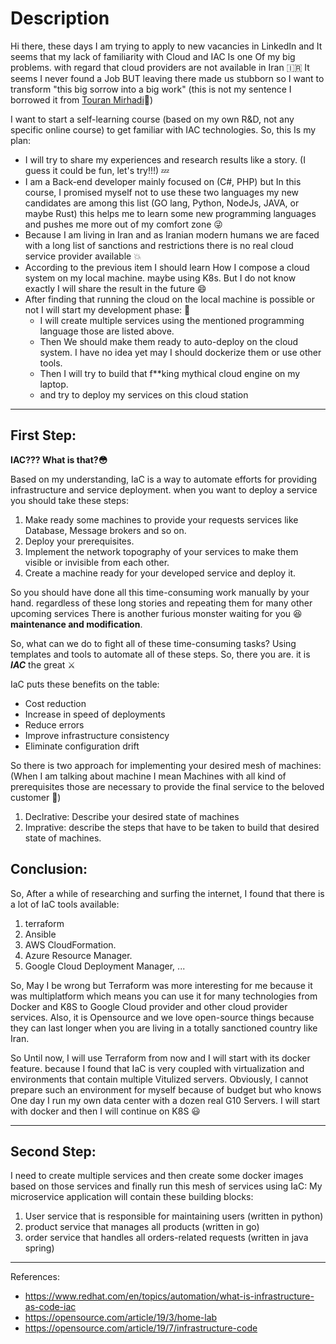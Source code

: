 # Description
Hi there, these days I am trying to apply to new vacancies in LinkedIn and It seems that my lack of familiarity with Cloud and IAC Is one Of my big problems. with regard that cloud providers are not available in Iran 🇮🇷
It seems I never found a Job BUT leaving there made us stubborn so I want to transform "this big sorrow into a big work" (this is not my sentence I borrowed it from [Touran Mirhadi](https://en.wikipedia.org/wiki/Touran_Mirhadi)🌹)

I want to start a self-learning course (based on my own R&D, not any specific online course) to get familiar with IAC technologies. So, this Is my plan:
- I will try to share my experiences and research results like a story. (I guess it could be fun, let's try!!!) 💤
- I am a Back-end developer  mainly focused on (C#, PHP) but In this course, I promised myself not to use these two languages my new candidates are among this
 list (GO lang, Python, NodeJs, JAVA, or maybe Rust) this helps me to learn some new programming languages and pushes me more out of my comfort zone 😜
- Because I am living in Iran and as Iranian modern humans we are faced with a long list of sanctions and restrictions there is no real cloud service provider available 💥
- According to the previous item I should learn How I compose a cloud system on my local machine. maybe using K8s. But I do not know exactly I will share the result in the future 😄
- After finding that running the cloud on the local machine is possible or not I will start my development phase: 🎉
    - I will create multiple services using the mentioned programming language those are listed above.
    - Then We should make them ready to auto-deploy on the cloud system. I have no idea yet may I should dockerize them or use other tools.
    - Then I will try to build that f**king mythical cloud engine on my laptop. 
    - and try to deploy my services on this cloud station

-----
## First Step:
**IAC??? What is that?😳**

Based on my understanding, IaC is a way to automate efforts for providing infrastructure and service deployment. when you want to deploy a service you should take these steps:

1. Make ready some machines to provide your requests services like Database, Message brokers and so on.
2. Deploy your prerequisites. 
3. Implement the network topography of your services to make them visible or invisible from each other.
4. Create a machine ready for your developed service and deploy it. 

So you should have done all this time-consuming work manually by your hand. regardless of these long stories and repeating them for many other upcoming services 
There is another furious monster waiting for you 😆 **maintenance and modification**.

So, what can we do to fight all of these time-consuming tasks? 
Using templates and tools to automate all of these steps. So, there you are. it is ***IAC*** the great ⚔️

IaC puts these benefits on the table: 
- Cost reduction
- Increase in speed of deployments
- Reduce errors 
- Improve infrastructure consistency
- Eliminate configuration drift
  
So there is two approach for implementing your desired mesh of machines: (When I am talking about machine I mean Machines with all kind of prerequisites those are necessary to provide the final service to the beloved customer 🤗)
1. Declrative: Describe your desired state of machines
2. Imprative: describe the steps that have to be taken to build that desired state of machines. 

## Conclusion:

So, After a while of researching and surfing the internet, I found that there is a lot of IaC tools available:
1. terraform
2. Ansible
3. AWS CloudFormation.
4. Azure Resource Manager.
5. Google Cloud Deployment Manager, ...

So, May I be wrong but Terraform was more interesting for me because it was multiplatform which means you can use it for many technologies from Docker and K8S to Google Cloud provider and other cloud provider services. Also, it is Opensource and we love open-source things because they can last longer when you are living in a totally sanctioned country like Iran.

So Until now, I will use Terraform from now and I will start with its docker feature. because I found that IaC is very coupled with virtualization and environments that contain multiple Vitulized servers. Obviously, I cannot prepare such an environment for myself because of budget but who knows One day I run my own data center with a dozen real G10 Servers.
I will start with docker and then I will continue on K8S 😃

-----
## Second Step:

I need to create multiple services and then create some docker images based on those services and finally run this mesh of services using IaC:
My microservice application will contain these building blocks:

1. User service that is responsible for maintaining users (written in python)
2. product service that manages all products (written in go)
3. order service that handles all orders-related requests (written in java spring)

-----
References:
- https://www.redhat.com/en/topics/automation/what-is-infrastructure-as-code-iac
- https://opensource.com/article/19/3/home-lab
- https://opensource.com/article/19/7/infrastructure-code

